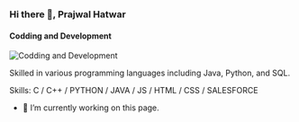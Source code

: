 ### Hi there 👋, Prajwal Hatwar
#### Codding and Development
![Codding and Development](https://www.techbabble.zone/content/images/2021/07/46207-programmer-1.gif)

Skilled in various programming languages including Java, Python, and SQL.

Skills: C / C++ /  PYTHON / JAVA / JS / HTML / CSS / SALESFORCE

- 🔭 I’m currently working on this page. 




